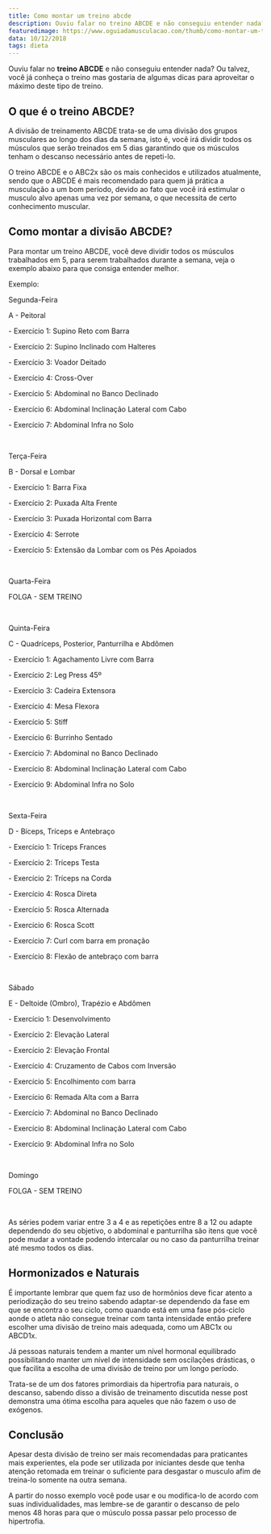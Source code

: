 ```yaml
---
title: Como montar um treino abcde
description: Ouviu falar no treino ABCDE e não conseguiu entender nada? Ou talvez, você já conheça o treino e gostaria de aproveitar o máximo deste tipo de treino.
featuredimage: https://www.oguiadamusculacao.com/thumb/como-montar-um-treino-abcde.png
data: 10/12/2018
tags: dieta
---
```

<p>Ouviu falar no <b>treino ABCDE</b> e não conseguiu entender nada? Ou talvez, você já conheça o treino mas gostaria de algumas dicas para aproveitar o máximo deste tipo de treino.</p><!--more-->
<h2>O que é o treino ABCDE?</h2>
<p>A divisão de treinamento ABCDE trata-se de uma divisão dos grupos musculares ao longo dos dias da semana, isto é, você irá dividir todos os músculos que serão treinados em 5 dias garantindo que os músculos tenham o descanso necessário antes de repeti-lo.</p>
<p>O treino ABCDE e o ABC2x são os mais conhecidos e utilizados atualmente, sendo que o ABCDE é mais recomendado para quem já prática a musculação a um bom período, devido ao fato que você irá estimular o musculo alvo apenas uma vez por semana, o que necessita de certo conhecimento muscular.</p>
<h2>Como montar a divisão ABCDE?</h2>
<p>Para montar um treino ABCDE, você deve dividir todos os músculos trabalhados em 5, para serem trabalhados durante a semana, veja o exemplo abaixo para que consiga entender melhor.</p>
<p>Exemplo:</p>
<p>Segunda-Feira</p>
<p>A - Peitoral</p>
<p>- Exercício 1: Supino Reto com Barra</p>
<p>- Exercício 2: Supino Inclinado com Halteres</p>
<p>- Exercício 3: Voador Deitado</p>
<p>- Exercício 4: Cross-Over</p>
<p>- Exercício 5: Abdominal no Banco Declinado</p>
<p>- Exercício 6: Abdominal Inclinação Lateral com Cabo</p>
<p>- Exercício 7: Abdominal Infra no Solo</p>
<br/>
<p>Terça-Feira</p>
<p>B - Dorsal e Lombar</p>
<p>- Exercício 1: Barra Fixa</p>
<p>- Exercício 2: Puxada Alta Frente</p>
<p>- Exercício 3: Puxada Horizontal com Barra</p>
<p>- Exercício 4: Serrote</p>
<p>- Exercício 5: Extensão da Lombar com os Pés Apoiados</p>
<br/>
<p>Quarta-Feira</p>
<p>FOLGA - SEM TREINO</p>
<br/>
<p>Quinta-Feira</p>
<p>C - Quadríceps, Posterior, Panturrilha e Abdômen</p>
<p>- Exercício 1: Agachamento Livre com Barra</p>
<p>- Exercício 2: Leg Press 45º</p>
<p>- Exercício 3: Cadeira Extensora</p>
<p>- Exercício 4: Mesa Flexora</p>
<p>- Exercício 5: Stiff</p>
<p>- Exercício 6: Burrinho Sentado</p>
<p>- Exercício 7: Abdominal no Banco Declinado</p>
<p>- Exercício 8: Abdominal Inclinação Lateral com Cabo</p>
<p>- Exercício 9: Abdominal Infra no Solo</p>
<br/>
<p>Sexta-Feira</p>
<p>D - Bíceps, Tríceps e Antebraço<p>
<p>- Exercício 1: Tríceps Frances</p>
<p>- Exercício 2: Tríceps Testa</p>
<p>- Exercício 2: Tríceps na Corda</p>
<p>- Exercício 4: Rosca Direta</p>
<p>- Exercício 5: Rosca Alternada</p>
<p>- Exercício 6: Rosca Scott</p>
<p>- Exercício 7: Curl com barra em pronação</p>
<p>- Exercício 8: Flexão de antebraço com barra</p>
<br/>
<p>Sábado</p>
<p>E - Deltoide (Ombro), Trapézio e Abdômen</p>
<p>- Exercício 1: Desenvolvimento</p>
<p>- Exercício 2: Elevação Lateral</p>
<p>- Exercício 2: Elevação Frontal</p>
<p>- Exercício 4: Cruzamento de Cabos com Inversão</p>
<p>- Exercício 5: Encolhimento com barra</p>
<p>- Exercício 6: Remada Alta com a Barra</p>
<p>- Exercício 7: Abdominal no Banco Declinado</p>
<p>- Exercício 8: Abdominal Inclinação Lateral com Cabo</p>
<p>- Exercício 9: Abdominal Infra no Solo</p>
<br/>
<p>Domingo</p>
<p>FOLGA - SEM TREINO</p>
<br/>
<p>As séries podem variar entre 3 a 4 e as repetições entre 8 a 12 ou adapte dependendo do seu objetivo, o abdominal e panturrilha são itens que você pode mudar a vontade podendo intercalar ou no caso da panturrilha treinar até mesmo todos os dias.</p>
<h2>Hormonizados e Naturais</h2>
<p>É importante lembrar que quem faz uso de hormônios deve ficar atento a periodização do seu treino sabendo adaptar-se dependendo da fase em que se encontra o seu ciclo, como quando está em uma fase pós-ciclo aonde o atleta não consegue treinar com tanta intensidade então prefere escolher uma divisão de treino mais adequada, como um ABC1x ou ABCD1x.</p>
<p>Já pessoas naturais tendem a manter um nível hormonal equilibrado possibilitando manter um nível de intensidade sem oscilações drásticas, o que facilita a escolha de uma divisão de treino por um longo período.</p>
<p>Trata-se de um dos fatores primordiais da hipertrofia para naturais, o descanso, sabendo disso a divisão de treinamento discutida nesse post demonstra uma ótima escolha para aqueles que não fazem o uso de exógenos.</p>
<h2>Conclusão</h2>
<p>Apesar desta divisão de treino ser mais recomendadas para praticantes mais experientes, ela pode ser utilizada por iniciantes desde que tenha atenção retomada em treinar o suficiente para desgastar o musculo afim de treina-lo somente na outra semana.</p>
<p>A partir do nosso exemplo você pode usar e ou modifica-lo de acordo com suas individualidades, mas lembre-se de garantir o descanso de pelo menos 48 horas para que o músculo possa passar pelo processo de hipertrofia.</p>
<!-- Marcação JSON-LD gerada pelo Assistente de marcação para dados estruturados do Google. --> <script type="application/ld+json"> { "@context" : "http://schema.org", "@type" : "Article", "headline" : "Como montar um treino abcde", "publisher":{"@type":"Organization","name":"Guia da Musculação","logo":{"@type":"ImageObject","url":"https://i.imgur.com/KYTMFEL.png"}}, "mainEntityOfPage" : "https://www.oguiadamusculacao.com/como-montar-um-treino-abcde/", "dateModified" : "2018-12-10", "name" : "Como montar um treino abcde", "author" : { "@type" : "Person", "name" : "David Menezes" }, "datePublished" : "2018-12-05", "image" : "https://www.oguiadamusculacao.com/thumb/como-montar-um-treino-abcde.png", "articleSection" : [ "Ouviu falar no treino ABCDE e não conseguiu entender nada? Ou talvez, você já conheça o treino mas gostaria de algumas dicas para aproveitar o máximo deste tipo de treino.", "O que é o treino ABCDE? A divisão de treinamento ABCDE trata-se de uma divisão dos grupos musculares ao longo dos dias da semana, isto é, você irá dividir todos os músculos que serão treinados em 5 dias garantindo que os músculos tenham o descanso necessário antes de repeti-lo. O treino ABCDE e o ABC2x são os mais conhecidos e utilizados atualmente, sendo que o ABCDE é mais recomendado para quem já prática a musculação a um bom período, devido ao fato que você irá estimular o musculo alvo apenas uma vez por semana, o que necessita de certo conhecimento muscular.", "Como montar a divisão ABCDE? Para montar um treino ABCDE, você deve dividir todos os músculos trabalhados em 5, para serem trabalhados durante a semana, veja o exemplo abaixo para que consiga entender melhor. Exemplo: Segunda-Feira A - Peitoral - Exercício 1: Supino Reto com Barra - Exercício 2: Supino Inclinado com Halteres - Exercício 3: Voador Deitado - Exercício 4: Cross-Over - Exercício 5: Abdominal no Banco Declinado - Exercício 6: Abdominal Inclinação Lateral com Cabo - Exercício 7: Abdominal Infra no Solo Terça-Feira B - Dorsal e Lombar - Exercício 1: Barra Fixa - Exercício 2: Puxada Alta Frente - Exercício 3: Puxada Horizontal com Barra - Exercício 4: Serrote - Exercício 5: Extensão da Lombar com os Pés Apoiados Quarta-Feira FOLGA - SEM TREINO Quinta-Feira C - Quadríceps, Posterior, Panturrilha e Abdômen - Exercício 1: Agachamento Livre com Barra - Exercício 2: Leg Press 45º - Exercício 3: Cadeira Extensora - Exercício 4: Mesa Flexora - Exercício 5: Stiff - Exercício 6: Burrinho Sentado - Exercício 7: Abdominal no Banco Declinado - Exercício 8: Abdominal Inclinação Lateral com Cabo - Exercício 9: Abdominal Infra no Solo Sexta-Feira D - Bíceps, Tríceps e Antebraço - Exercício 1: Tríceps Frances - Exercício 2: Tríceps Testa - Exercício 2: Tríceps na Corda - Exercício 4: Rosca Direta - Exercício 5: Rosca Alternada - Exercício 6: Rosca Scott - Exercício 7: Curl com barra em pronação - Exercício 8: Flexão de antebraço com barra Sábado E - Deltoide (Ombro), Trapézio e Abdômen - Exercício 1: Desenvolvimento - Exercício 2: Elevação Lateral - Exercício 2: Elevação Frontal - Exercício 4: Cruzamento de Cabos com Inversão - Exercício 5: Encolhimento com barra - Exercício 6: Remada Alta com a Barra - Exercício 7: Abdominal no Banco Declinado - Exercício 8: Abdominal Inclinação Lateral com Cabo - Exercício 9: Abdominal Infra no Solo Domingo FOLGA - SEM TREINO As séries podem variar entre 3 a 4 e as repetições entre 8 a 12 ou adapte dependendo do seu objetivo, o abdominal e panturrilha são itens que você pode mudar a vontade podendo intercalar ou no caso da panturrilha treinar até mesmo todos os dias.", "Hormonizados e Naturais É importante lembrar que quem faz uso de hormônios deve ficar atento a periodização do seu treino sabendo adaptar-se dependendo da fase em que se encontra o seu ciclo, como quando está em uma fase pós-ciclo aonde o atleta não consegue treinar com tanta intensidade então prefere escolher uma divisão de treino mais adequada, como um ABC1x ou ABCD1x. Já pessoas naturais tendem a manter um nível hormonal equilibrado possibilitando manter um nível de intensidade sem oscilações drásticas, o que facilita a escolha de uma divisão de treino por um longo período. Trata-se de um dos fatores primordiais da hipertrofia para naturais, o descanso, sabendo disso a divisão de treinamento discutida nesse post demonstra uma ótima escolha para aqueles que não fazem o uso de exógenos.", "Conclusão Apesar desta divisão de treino ser mais recomendadas para praticantes mais experientes, ela pode ser utilizada por iniciantes desde que tenha atenção retomada em treinar o suficiente para desgastar o musculo afim de treina-lo somente na outra semana. A partir do nosso exemplo você pode usar e ou modifica-lo de acordo com suas individualidades, mas lembre-se de garantir o descanso de pelo menos 48 horas para que o músculo possa passar pelo processo de hipertrofia." ] } </script>
